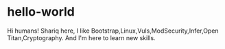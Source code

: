 # hello-world
Hi humans!
Shariq here, I like Bootstrap,Linux,Vuls,ModSecurity,Infer,Open Titan,Cryptography.
And I'm here to learn new skills.
